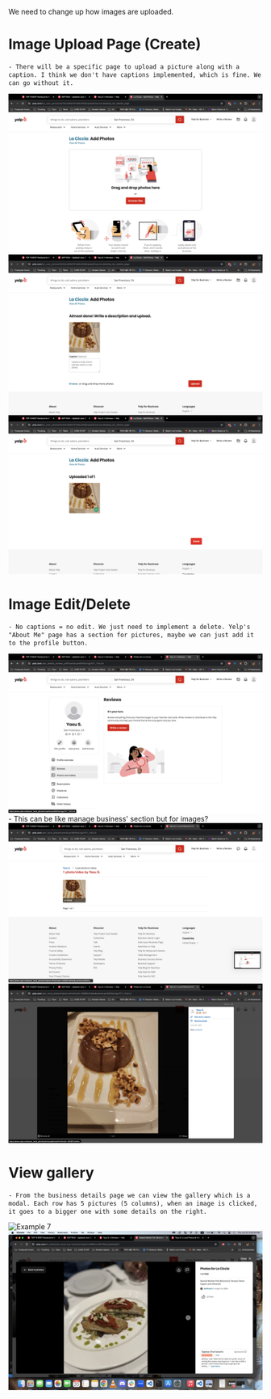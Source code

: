 We need to change up how images are uploaded.

# Image Upload Page (Create)

    - There will be a specific page to upload a picture along with a caption. I think we don't have captions implemented, which is fine. We can go without it.

![Example 1](picture-images1.png)
![Example 2](picture-images2.png)
![Example 3](picture-images3.png)

# Image Edit/Delete

    - No captions = no edit. We just need to implement a delete. Yelp's "About Me" page has a section for pictures, maybe we can just add it to the profile button.

![Example 4](picture-images4.png) - This can be like manage business' section but for images?
![Example 5](picture-images5.png)
![Example 6](picture-images6.png)

# View gallery

    - From the business details page we can view the gallery which is a modal. Each row has 5 pictures (5 columns), when an image is clicked, it goes to a bigger one with some details on the right.

![Example 7](picture-images7.png)
![Example 8](picture-images8.png)

